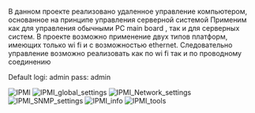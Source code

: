 В данном проекте реализовано удаленное управление компьютером, основанное на принципе управления серверной системой
Применим как для управления обычными PC main board , так и для серверных систем.
В проекте возможно применение двух типов платформ, имеющих только wi fi и с возможностью ethernet. Следовательно управление возможно реализовать как по wi fi так и по проводному соединению

Default logi: admin pass: admin 

![IPMI](https://github.com/user-attachments/assets/de4ae363-7326-4293-a6c1-3cf57e190317)
![IPMI_global_settings](https://github.com/user-attachments/assets/7dcf3d19-8697-4684-9932-917b94f8679b)
![IPMI_Network_settings](https://github.com/user-attachments/assets/421414b5-a070-413e-aa0e-2d0fc5c828df)
![IPMI_SNMP_settings](https://github.com/user-attachments/assets/7863a5fc-c9c7-4074-bd37-09f094a746e4)
![IPMI_info](https://github.com/user-attachments/assets/df746c91-9f2e-428e-99e6-0af1286c9f3d)
![IPMI_tools](https://github.com/user-attachments/assets/b112b2e6-d140-4218-9e2c-0a3fca067e18)


